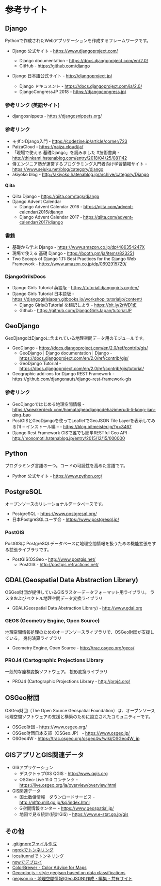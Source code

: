 # 参考サイト

## Django
Pythonで作成されたWebアプリケーションを作成するフレームワークです。

* Django 公式サイト - https://www.djangoproject.com/
    * Django documentation - https://docs.djangoproject.com/en/2.0/
    * GitHub - https://github.com/django

* Django 日本語公式サイト - http://djangoproject.jp/
    * Django ドキュメント - https://docs.djangoproject.com/ja/2.0/
    * DjangoCongressJP 2018 - https://djangocongress.jp/

### 参考リンク (英語サイト)
* djangosnippets - https://djangosnippets.org/

### 参考リンク
* モダンDjango入門 - https://codezine.jp/article/corner/723
* PaizaCloud - https://paiza.cloud/ja/
* 「現場で使える 基礎Django」を読みました #技術書典 - http://thinkami.hatenablog.com/entry/2018/04/25/081142
* 侍エンジニア塾が運営するプログラミング入門者向け学習情報サイト - https://www.sejuku.net/blog/category/django
* akiyoko blog - http://akiyoko.hatenablog.jp/archive/category/Django

#### Qiita 
* Qiita Django - https://qiita.com/tags/django
* Django Advent Calendar
    - Django Advent Calendar 2016 - https://qiita.com/advent-calendar/2016/django
    - Django Advent Calendar 2017 - https://qiita.com/advent-calendar/2017/django

###  書籍
* 基礎から学ぶ Django - https://www.amazon.co.jp/dp/486354247X
* 現場で使える 基礎 Django - https://booth.pm/ja/items/823251
* Two Scoops of Django 1.11: Best Practices for the Django Web Framework - https://www.amazon.co.jp/dp/0692915729/

### DjangoGrilsDocs
* Django Girls Tutorial 英語版 - https://tutorial.djangogirls.org/en/
* Django Girls Tutorial 日本語版 - https://djangogirlsjapan.gitbooks.io/workshop_tutorialjp/content/
    * Django GirlsのTutorial を翻訳しよう - https://bit.ly/2rWD1tE
    * Github - https://github.com/DjangoGirlsJapan/tutorialJP

## GeoDjango
GeoDjangoはDjangoに含まれている地理空間データ用のモジュールです。

* GeoDjango - https://docs.djangoproject.com/en/2.0/ref/contrib/gis/
    * GeoDjango | Django documentation | Django - https://docs.djangoproject.com/en/2.0/ref/contrib/gis/
    * GeoDjango Tutorial - https://docs.djangoproject.com/en/2.0/ref/contrib/gis/tutorial/
* Geographic add-ons for Django REST Framework - https://github.com/djangonauts/django-rest-framework-gis

### 参考リンク
* GeoDjangoではじめる地理空間情報 - https://speakerdeck.com/homata/geodjangodehazimerudi-li-kong-jian-qing-bao
* PostGISとGeoDjangoを使ってLeafletでGeoJSON Tile Layerを表示してみる(1) – インストール編 – - https://blog.bitmeister.jp/?p=3467
* Django Rest Framework GISで誰でも簡単RESTful Geo API - http://monomoti.hatenablog.jp/entry/2015/12/15/000000

## Python
プログラミング言語の一つ。コードの可読性を高めた言語です。

* Python 公式サイト - https://www.python.org/

## PostgreSQL
オープンソースのリレーショナルデータベースです。

* PostgreSQL - https://www.postgresql.org/
* 日本PostgreSQLユーザ会 - https://www.postgresql.jp/

### PostGIS
PostGISは PostgreSQLデータベースに地理空間情報を扱うための機能拡張をする拡張ライブラリです。

* PostGIS(OSGeo - http://www.postgis.net/
    - PostGIS - http://postgis.refractions.net/

## GDAL(Geospatial Data Abstraction Library)
OSGeo財団が提供しているGISラスターデータフォーマット用ライブラリ。
ラスタおよびベクトル地理空間データ変換ライブラリ

* GDAL(Geospatial Data Abstraction Library) - http://www.gdal.org

### GEOS (Geometry Engine, Open Source)
地理空間情報処理のためのオープンソースライブラリで、OSGeo財団が支援している。
幾何演算ライブラリ

* Geometry Engine, Open Source - http://trac.osgeo.org/geos/

### PROJ4 (Cartographic Projections Library 
一般的な座標変換ソフトウェア。
投影変換ライブラリ

* PROJ4 (Cartographic Projections Library - http://proj4.org/

## OSGeo財団
OSGeo財団（The Open Source Geospatial Foundation）は、オープンソース地理空間ソフトウェアの支援と構築のために設立されたコミュニティーです。

* OSGeo財団 - https://www.osgeo.org/
* OSGeo財団日本支部（OSGeo.JP） - https://www.osgeo.jp/
* OSGeo4W - https://trac.osgeo.org/osgeo4w/wiki/OSGeo4W_jp

## GISアプリとGIS関連データ

* GISアプリケーション
    - デスクトップGIS QGIS - http://www.qgis.org
    - OSGeo-Live 11.0 コンテンツ - https://live.osgeo.org/ja/overview/overview.html
* GIS関連データ
    - 国土数値情報　ダウンロードサービス - http://nlftp.mlit.go.jp/ksj/index.html
    - G空間情報センター - https://www.geospatial.jp/
    - 地図で見る統計(統計GIS) - https://www.e-stat.go.jp/gis

## その他
* [.gitignoreファイル作成](https://www.gitignore.io/)
* [ngrokでトンネリング](https://ngrok.com/)
* [localtunnelでトンネリング](https://localtunnel.github.io/www/)
* [nowでデプロイ](https://zeit.co/now)
* [ColorBrewer - Color Advice for Maps](http://colorbrewer2.org)
* [Geocolor.js - style geojson based on data classifications](https://github.com/morganherlocker/geocolor)
* [geojson.io - 地理空間情報(GeoJSON)作成・編集・共有サイト](http://geojson.io/)
